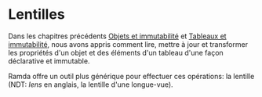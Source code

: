 # Lentilles

Dans les chapitres précédents [Objets et immutabilité](objets-et-immutabilite.md) et [Tableaux et immutabilité](tableaux-et-immutabilite.md), nous avons appris comment lire, mettre à jour et transformer les propriétés d'un objet et des éléments d'un tableau d'une façon déclarative et immutable.

Ramda offre un outil plus générique pour effectuer ces opérations: la lentille (NDT: _lens_ en anglais, la lentille d'une longue-vue).

